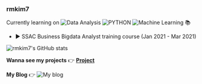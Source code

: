 ### rmkim7 

Currently learning on ![Data Analysis](https://img.shields.io/badge/Data_Analysis-28d4b4) ![PYTHON](https://img.shields.io/badge/PYTHON-0696d7) ![Machine Learning](https://img.shields.io/badge/Machine_Learning-ada9b0)   :books:   


- :arrow_forward: SSAC Business Bigdata Analyst training course (Jan 2021 - Mar 2021)  


![rmkim7's GitHub stats](https://github-readme-stats.vercel.app/api?username=rmkim7&show_icons=true&theme=radical)

**Wanna see my projects** :point_right: [**Project**](https://github.com/rmkim7/Project)


**My Blog** :point_right:  ![My blog](https://img.shields.io/badge/Blog-28b7d4?url=https://rmkim7.github.io/2021/03/03/hello-world/)

<!--
**rmkim7/rmkim7** is a ✨ _special_ ✨ repository because its `README.md` (this file) appears on your GitHub profile.

Here are some ideas to get you started:

- 🔭 I’m currently working on ...
- 🌱 I’m currently learning ...
- 👯 I’m looking to collaborate on ...
- 🤔 I’m looking for help with ...
- 💬 Ask me about ...
- 📫 How to reach me: ...
- 😄 Pronouns: ...
- ⚡ Fun fact: ...
-->
